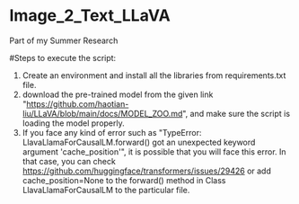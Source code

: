 # Image_2_Text_LLaVA
 Part of my Summer Research

 #Steps to execute the script:
 1. Create an environment and install all the libraries from requirements.txt file.
 2. download the pre-trained model from the given link "https://github.com/haotian-liu/LLaVA/blob/main/docs/MODEL_ZOO.md", and make sure the script is loading the model properly.
 3. If you face any kind of error such as "TypeError: LlavaLlamaForCausalLM.forward() got an unexpected keyword argument 'cache_position'", it is possible that you will face this error. In that case, you can check https://github.com/huggingface/transformers/issues/29426 or add cache_position=None to the forward() method in Class LlavaLlamaForCausalLM to the particular file.
